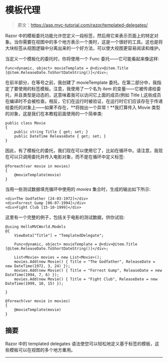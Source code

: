 # 模板代理

> 原文：<https://asp.mvc-tutorial.com/razor/templated-delegates/>

Razor 中的模板委托功能允许您定义一段标签，然后用它来表示页面上的特定对象。当你需要在视图中的多个地方表示一个类时，这是一个很好的工具。这也是将大块标签从视图逻辑中分离出来的一个好方法，可以使大视图更容易阅读和维护。

当定义一个模板化的委托时，你将使用一个 Func 委托——它可能看起来像这样:

```
Func<dynamic, object> movieTemplate = @<div>@item.Title [@item.ReleaseDate.ToShortDateString()]</div>;
```

在前半部分，在等号之前，我创建了 movieTemplate 委托。在第二部分中，我指定了要使用的标签模板。注意，我使用了一个名为 *item* 的变量——它被传递给委托，并且类型是动态的，这意味着我可以访问它上面的成员(例如 Title ),这些成员在编译时不会被检查。相反，它们在运行时被验证，在运行时它们应该存在于传递给委托的对象上——如果不存在，**将抛出一个异常！**我打算传入 Movie 类型的对象，这是我们在本教程前面使用的一个简单类:

```
public class Movie
{
    public string Title { get; set; }
    public DateTime ReleaseDate { get; set; }
}
```

因此，有了模板化的委托，我们现在可以使用它了，比如在循环中。请注意，我现在可以只调用委托并传入电影对象，而不是在循环中定义标签:

<input type="hidden" name="IL_IN_ARTICLE">

```
@foreach(var movie in movies)
{
    @movieTemplate(movie)
}
```

当用一些测试数据填充循环中使用的 *movies* 集合时，生成的输出如下所示:

```
<div>The Godfather [24-03-1972]</div>
<div>Forrest Gump [06-07-1994]</div>
<div>Fight Club [15-10-1999]</div>
```

这里有一个完整的例子，包括关于电影的测试数据，供你试验:

```
@using HelloMVCWorld.Models
@{
    ViewData["Title"] = "TemplatedDelegate";

    Func<dynamic, object> movieTemplate = @<div>@item.Title [@item.ReleaseDate.ToShortDateString()]</div>;

    List<Movie> movies = new List<Movie>();
    movies.Add(new Movie() { Title = "The Godfather", ReleaseDate = new DateTime(1972, 3, 24) });
    movies.Add(new Movie() { Title = "Forrest Gump", ReleaseDate = new DateTime(1994, 7, 6) });
    movies.Add(new Movie() { Title = "Fight Club", ReleaseDate = new DateTime(1999, 10, 15) });

}

@foreach(var movie in movies)
{
    @movieTemplate(movie)
}
```

## 摘要

Razor 中的 templated delegates 语法使您可以轻松地定义基于标签的模板，这些模板可以在视图的多个地方重用。

* * *
